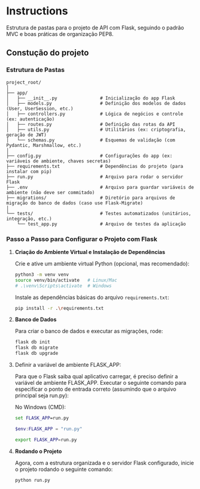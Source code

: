# Instructions

Estrutura de pastas para o projeto de API com Flask, seguindo o padrão MVC e boas práticas de organização PEP8.

## Constução do projeto

### Estrutura de Pastas

```plaintext
project_root/
│
├── app/
│   ├── __init__.py                # Inicialização do app Flask
│   ├── models.py                  # Definição dos modelos de dados (User, UserSession, etc.)
│   ├── controllers.py             # Lógica de negócios e controle (ex: autenticação)
│   ├── routes.py                  # Definição das rotas da API
│   ├── utils.py                   # Utilitários (ex: criptografia, geração de JWT)
│   └── schemas.py                 # Esquemas de validação (com Pydantic, Marshmallow, etc.)
│
├── config.py                      # Configurações do app (ex: variáveis de ambiente, chaves secretas)
├── requirements.txt               # Dependências do projeto (para instalar com pip)
├── run.py                         # Arquivo para rodar o servidor Flask
├── .env                           # Arquivo para guardar variáveis de ambiente (não deve ser commitado)
├── migrations/                    # Diretório para arquivos de migração do banco de dados (caso use Flask-Migrate)
│
└── tests/                         # Testes automatizados (unitários, integração, etc.)
    └── test_app.py                # Arquivo de testes da aplicação
```

### Passo a Passo para Configurar o Projeto com Flask

1. **Criação do Ambiente Virtual e Instalação de Dependências**

    Crie e ative um ambiente virtual Python (opcional, mas recomendado):

    ```bash
    python3 -m venv venv
    source venv/bin/activate   # Linux/Mac
    # .\venv\Scripts\activate  # Windows
    ```

    Instale as dependências básicas do arquivo `requirements.txt`:

    ```bash
    pip install -r .\requirements.txt
    ```

2. **Banco de Dados**

    Para criar o banco de dados e executar as migrações, rode:

    ```bash
    flask db init
    flask db migrate
    flask db upgrade
    ```

3. Definir a variável de ambiente FLASK_APP:

    Para que o Flask saiba qual aplicativo carregar, é preciso definir a variável de ambiente FLASK_APP. Executar o seguinte comando para especificar o ponto de entrada correto (assumindo que o arquivo principal seja run.py):

    No Windows (CMD):

    ```cmd
    set FLASK_APP=run.py
    ```

    ```powershell
    $env:FLASK_APP = "run.py"
    ```

    ```bash
    export FLASK_APP=run.py
    ```

4. **Rodando o Projeto**

    Agora, com a estrutura organizada e o servidor Flask configurado, inicie o projeto rodando o seguinte comando:

    ```bash
    python run.py
    ```
